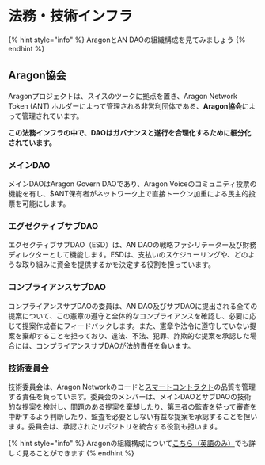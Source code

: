# 法務・技術インフラ

{% hint style="info" %}
AragonとAN DAOの組織構成を見てみましょう
{% endhint %}

## Aragon**協会**

Aragonプロジェクトは、スイスのツークに拠点を置き、Aragon Network Token (ANT) ホルダーによって管理される非営利団体である、**Aragon協会**によって管理されています。

**この法務インフラの中で、DAOはガバナンスと遂行を合理化するために細分化されています。**

### **メインDAO**

メインDAOはAragon Govern DAOであり、Aragon Voiceのコミュニティ投票の機能を有し、$ANT保有者がネットワーク上で直接トークン加重による民主的投票を可能にします。

### **エグゼクティブサブDAO**

エグゼクティブサブDAO（ESD）は、AN DAOの戦略ファシリテーター及び財務ディレクターとして機能します。ESDは、支払いのスケジューリングや、どのような取り組みに資金を提供するかを決定する役割を担っています。

### **コンプライアンスサブDAO**

コンプライアンスサブDAOの委員は、AN DAO及びサブDAOに提出される全ての提案について、この憲章の遵守と全体的なコンプライアンスを確認し、必要に応じて提案作成者にフィードバックします。また、憲章や法令に遵守していない提案を棄却することを担っており、違法、不法、犯罪、詐欺的な提案を承認した場合には、コンプライアンスサブDAOが法的責任を負います。

### **技術委員会**

技術委員会は、Aragon Networkのコードと[スマートコントラクト](https://ja.wikipedia.org/wiki/%E3%82%B9%E3%83%9E%E3%83%BC%E3%83%88%E3%83%BB%E3%82%B3%E3%83%B3%E3%83%88%E3%83%A9%E3%82%AF%E3%83%88)の品質を管理する責任を負っています。委員会のメンバーは、メインDAOとサブDAOの技術的な提案を検討し、問題のある提案を棄却したり、第三者の監査を待って審査を中断するよう判断したり、監査を必要としない有益な提案を承認することを担います。委員会は、承認されたリポジトリを統合する役割も担います。

{% hint style="info" %}
Aragonの組織構成について[こちら（英語のみ）](https://andao.aragon.org/#Structure)でも詳しく見ることができます
{% endhint %}
